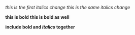 *this is the first italics change*
_this is the same italics change_

__this is bold__
**this is bold as well**

**include bold and *italics* together**
